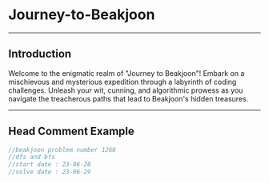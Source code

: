 # Journey-to-Beakjoon
***
## Introduction
Welcome to the enigmatic realm of "Journey to Beakjoon"! Embark on a mischievous and mysterious expedition through a labyrinth of coding challenges. Unleash your wit, cunning, and algorithmic prowess as you navigate the treacherous paths that lead to Beakjoon's hidden treasures.
***
## Head Comment Example
```c
//beakjoon problem number 1260
//dfs and bfs
//start date : 23-06-28
//solve date : 23-06-29
```




